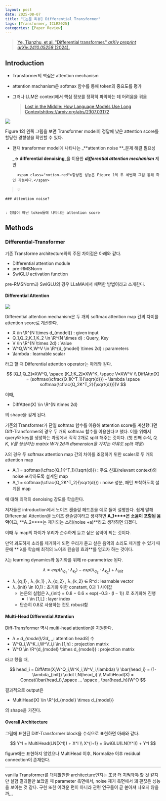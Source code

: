 ```yaml
---
layout: post
date: 2025-08-07
title: "[논문 리뷰] Differential Transformer"
tags: [Transformer, ICLR2025]
categories: [Paper Review]
---
```


> [Ye, Tianzhu, et al. "Differential transformer." ](https://arxiv.org/abs/2410.05258)[_arXiv preprint arXiv:2410.05258_](https://arxiv.org/abs/2410.05258)[ (2024).](https://arxiv.org/abs/2410.05258)



## Introduction

- Transformer의 핵심은 attention mechanism
- attention machanism은 softmax 함수를 통해 token의 중요도를 평가
- 그러나 LLM은 context에서 핵심 정보를 정확히 파악하는 데 어려움을 겪음

	> [Lost in the Middle: How Language Models Use Long Contextshttps://arxiv.org/abs/2307.03172](https://arxiv.org/abs/2307.03172)


![](https://prod-files-secure.s3.us-west-2.amazonaws.com/542b861c-36a8-4051-84e5-8804b6728dba/9083ea56-691a-4752-ae26-47f403431ac8/image.png?X-Amz-Algorithm=AWS4-HMAC-SHA256&X-Amz-Content-Sha256=UNSIGNED-PAYLOAD&X-Amz-Credential=ASIAZI2LB466RAANIJCP%2F20250926%2Fus-west-2%2Fs3%2Faws4_request&X-Amz-Date=20250926T131926Z&X-Amz-Expires=3600&X-Amz-Security-Token=IQoJb3JpZ2luX2VjEAUaCXVzLXdlc3QtMiJHMEUCIQCLMUMFdFrqIy0vaT%2Fvsy3%2BsDqmSvex2CG8TG4JEzBl7AIgVM7nGsgfOgqUfhQT7fQz30mPoCyR4dC%2B%2F5OHliU%2BCqYqiAQIjv%2F%2F%2F%2F%2F%2F%2F%2F%2F%2FARAAGgw2Mzc0MjMxODM4MDUiDI%2Bxz4P0M9mEq3%2BfzyrcAzLRm302x%2BRYcxCAeA188idCua3Uks9izrTkm3VDKm5u%2BHTWzXk7f%2FsMqrSfRSSL2oL1%2F%2F6QnRuSqOsW4gQR6CllBoWWgkjsqi%2BoYDadboaA3IUFW%2FfN8Cr7zHtqxTme%2FBJnsaRqY%2FQo0FWG9pvM%2BV%2FfQ9Cw56ScUgvs8kSACAd3LTXXurRLge6s9p1oJxCjBKXDVMwfumeZRIeKqv1d0XIwy18mKExfbr7TtZDoWWr1VEfHei99gST%2BgFm3HYpUPadl7SfyIQGgh74HPSUxZlloTJlj4%2FqaooHF5seRKafTlREA990MYEjSQIekTYLD5%2FcLlnU1pOLLbuJ8pl2wkoBk5Ph35iIiyxQHAO9NJ9qozeMg%2F6j1osy5QjsaPjk3%2FUhOtIjAF%2BxPWf26fU1ksmu9OjQQRuDHLll%2BvAsKQvLSkfLjJxAVG%2F5PTrXOAEP0JNMw6J7tu3QLEey2q4jsDK23gZUoLgs5L0ifOKai3Xvheys1FdlAZKO9GgDilaOFTm0TBAVBsTYKaBtuJwo097NZbZn20iw6w6L4DpQIcpEi9dnQYyt2XB32BMYa1GwEMhAk7B7X0gZLmSTG2kXswJmLlR3RKo9nUQl%2FbqZMHisdK%2FeqFWhCMUssTYbBMOqd2sYGOqUB%2FMjEBZO7wFbJh6upeYO02KgQloCtVDo7LjWyBaCA51uignP%2FA67G6vi5UXHbslvIVmyGQuMDnvHkbQPD2KLjB0iokVi5fVW3NPAhrKiHtXWN5sIUrY94vE5si0CJAZ5fb18gCUEjXP6sIlk0UmohBc2rKXNtHV5juPfJGtG4cMIActeAas3H0Jhjx7wOaYO0MoSs9oIK125xia%2F%2FuWoERfJAxwhd&X-Amz-Signature=b3bd8d908ca4519e8bc391882373652443543a9a5f81df55b45ac40489aee81d&X-Amz-SignedHeaders=host&x-amz-checksum-mode=ENABLED&x-id=GetObject)


Figure 1의 왼쪽 그림을 보면 Transformer model이 정답에 낮은 attention score를 할당한 경향성을 확인할 수 있다.

- 현재 transformer model에 나타나는 _**attention noise **_문제 해결 필요성

	_**→ differential denoising**_을 이용한 _**differential attention mechanism**_ 제안


		<span class="notion-red">향상된 성능은 Figure 1의 두 세번째 그림 통해 확인 가능하다.</span>


> 💡 


	### Attention noise?


	: 정답이 아닌 token들에 나타나는 attention score



## Methods



### Differential-Transformer


기존 Transforme architecture와의 주된 차이점은 아래와 같다.

- Differential attention module
- pre-RMSNorm
- SwiGLU activation function

pre-RMSNorm과 SwiGLU의 경우 LLaMA에서 채택한 방법이라고 소개한다.



#### Differential Attention


![](https://prod-files-secure.s3.us-west-2.amazonaws.com/542b861c-36a8-4051-84e5-8804b6728dba/116d70b2-1963-4810-9167-f4c7d8a06e8f/image.png?X-Amz-Algorithm=AWS4-HMAC-SHA256&X-Amz-Content-Sha256=UNSIGNED-PAYLOAD&X-Amz-Credential=ASIAZI2LB466RAANIJCP%2F20250926%2Fus-west-2%2Fs3%2Faws4_request&X-Amz-Date=20250926T131926Z&X-Amz-Expires=3600&X-Amz-Security-Token=IQoJb3JpZ2luX2VjEAUaCXVzLXdlc3QtMiJHMEUCIQCLMUMFdFrqIy0vaT%2Fvsy3%2BsDqmSvex2CG8TG4JEzBl7AIgVM7nGsgfOgqUfhQT7fQz30mPoCyR4dC%2B%2F5OHliU%2BCqYqiAQIjv%2F%2F%2F%2F%2F%2F%2F%2F%2F%2FARAAGgw2Mzc0MjMxODM4MDUiDI%2Bxz4P0M9mEq3%2BfzyrcAzLRm302x%2BRYcxCAeA188idCua3Uks9izrTkm3VDKm5u%2BHTWzXk7f%2FsMqrSfRSSL2oL1%2F%2F6QnRuSqOsW4gQR6CllBoWWgkjsqi%2BoYDadboaA3IUFW%2FfN8Cr7zHtqxTme%2FBJnsaRqY%2FQo0FWG9pvM%2BV%2FfQ9Cw56ScUgvs8kSACAd3LTXXurRLge6s9p1oJxCjBKXDVMwfumeZRIeKqv1d0XIwy18mKExfbr7TtZDoWWr1VEfHei99gST%2BgFm3HYpUPadl7SfyIQGgh74HPSUxZlloTJlj4%2FqaooHF5seRKafTlREA990MYEjSQIekTYLD5%2FcLlnU1pOLLbuJ8pl2wkoBk5Ph35iIiyxQHAO9NJ9qozeMg%2F6j1osy5QjsaPjk3%2FUhOtIjAF%2BxPWf26fU1ksmu9OjQQRuDHLll%2BvAsKQvLSkfLjJxAVG%2F5PTrXOAEP0JNMw6J7tu3QLEey2q4jsDK23gZUoLgs5L0ifOKai3Xvheys1FdlAZKO9GgDilaOFTm0TBAVBsTYKaBtuJwo097NZbZn20iw6w6L4DpQIcpEi9dnQYyt2XB32BMYa1GwEMhAk7B7X0gZLmSTG2kXswJmLlR3RKo9nUQl%2FbqZMHisdK%2FeqFWhCMUssTYbBMOqd2sYGOqUB%2FMjEBZO7wFbJh6upeYO02KgQloCtVDo7LjWyBaCA51uignP%2FA67G6vi5UXHbslvIVmyGQuMDnvHkbQPD2KLjB0iokVi5fVW3NPAhrKiHtXWN5sIUrY94vE5si0CJAZ5fb18gCUEjXP6sIlk0UmohBc2rKXNtHV5juPfJGtG4cMIActeAas3H0Jhjx7wOaYO0MoSs9oIK125xia%2F%2FuWoERfJAxwhd&X-Amz-Signature=e1c81a73039a326bf6a9c167073a814ca9800f4211a8649af9f71e628adf61ba&X-Amz-SignedHeaders=host&x-amz-checksum-mode=ENABLED&x-id=GetObject)


Differential attention mechanism은 두 개의 softmax attention map 간의 차이를 attention score로 계산한다.

- X \in \R^{N \times d\_{model}} : given input
- Q\_1,Q\_2,K\_1,K\_2 \in \R^{N \times d} : Query, Key
- V \in \R^{N \times 2d} : Value
- W^Q,W^K,W^V \in \R^{d\_{model} \times 2d} : parameters
- \lambda : learnable scalar

라고 할 때 Differential attention operator는 아래와 같다.


$$
[Q_1;Q_2]=XW^Q, \space [K_1;K_2]=XW^K, \space V=XW^V \\
DiffAttn(X) = (softmax(\cfrac{Q_1K^T_1}{\sqrt{d}}) - \lambda \space softmax(\cfrac{Q_2K^T_2}{\sqrt{d}}))V
$$


이때,

- DiffAtten(X) \in \R^{N \times 2d}

의 shape을 갖게 된다.


기존의 Transformer가 단일 softmax 함수를 이용해 attention score를 계산했다면 Diff-Transformer의 경우 두 개의 softmax 함수를 이용한다고 했다. 이를 위해서 query와 key를 생성하는 과정에서 각각 2개로 split 해주는 것이다. <span class="notion-red">(첫 번째 수식, </span><span class="notion-red">_Q, K, V를 생성하는 matrix W가 2d의 dismension을 가지는 이유도 split 때문_</span><span class="notion-red">)</span>


 λ의 경우 두 softmax attention map 간의 차이를 조정하기 위한 scaler로 두 개의 attention map

- A\_1 = softmax(\cfrac{Q\_1K^T\_1}{\sqrt{d}}) : 주요 신호(relevant context)와 noise 포착하도록 설계된 map
- A\_1 = softmax(\cfrac{Q\_2K^T\_2}{\sqrt{d}}) : noise 성분, 패턴 포착하도록 설계된 map 

에 대해 최적의 denoising 강도를 학습한다.


저자들은 introduction에서 노이즈 캔슬링 헤드폰을 예로 들어 설명한다. 쉽게 말해 Differential Attention을 노이즈 캔슬링이라고 생각하면 **A\_1****은 소음이 포함된 음악**이고, **A\_2****는 제거되는 소리(noise +a)**라고 생각하면 되겠다. 


이때 두 map의 차이가 우리가 순수하게 듣고 싶은 음악이 되는 것이다. 


만약 과도하게 소리를 제거하게 되면 우리가 듣고 싶은 음악의 소리도 제거할 수 있기 때문에 ** λ를 학습해 최적의 노이즈 캔슬링 효과**를 얻고자 하는 것이다.


λ는 learning dynamics와 동기화를 위해 re-parametrize 된다.


$$
\lambda = exp(\lambda_{q_1} \cdot \lambda_{k_1}) - exp(\lambda_{q_2} \cdot \lambda_{k_2}) + \lambda_{init}
$$

- λ\_{q\_1} , λ\_{k\_1} , λ\_{q\_2} , λ\_{k\_2} ∈ R^d : learnable vector
- λ\_{init} \in (0,1) : 초기화 위한 constant, 0과 1 사이값
	- 논문의 실험은 λ\_{init} = 0.8 − 0.6 × exp(−0.3 · (l − 1)) 로 초기화해 진행
		- l \in [1,L] : layer index
	- 단순히 0.8로 사용하는 것도 robust함


#### **Multi-Head Differential Attention**


Diff-Transformer 역시 multi-head attention을 지원한다.

- _h = d\_{model}/2d__ _: attention head의 수
- W^Q\_i,W^K\_i,W^V\_i,i \in [1,h] : projection matrix
- W^O \in \R^{d\_{model} \times d\_{model}} : projection matrix

라고 했을 때,


$$
head_i = DiffAttn(X;W^Q_i,W^K_i,W^V_i,\lambda) \\
\bar{head_i} = (1-\lambda_{init}) \cdot LN(head_i) \\
MultiHead(X) = Concat(\bar{head_i},\space ... \space , \bar{head_h})W^O
$$


결과적으로 output은

- MultiHead(X) \in \R^{d\_{model} \times d\_{model}}

의 shape을 가진다.



#### Overall Architecture


그림에 표현된 Diff-Transformer block을 수식으로 표현하면 아래와 같다.


$$
Y^l = MultiHead(LN(X^l)) + X^l \\
X^{l+1} = SwiGLU(LN(Y^l)) + Y^l
$$


figure에는 표현하지 않았으나 MultiHead 이후, Normalize 이후 residual connection이 존재한다.


---


vanilla Transformer를 대체할만한 architecture인지는 조금 더 지켜봐야 할 것 같지만 실험 결과들만 보았을 때 parameter 측면에서, noise 제거 측면에서 꽤 괜찮은 성능을 보이는 것 같다. 구현 또한 어려운 편이 아니라 관련 연구들이 곧 쏟아져 나오지 않을까,,,

